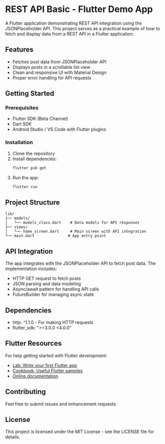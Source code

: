 # REST API Basic - Flutter Demo App

A Flutter application demonstrating REST API integration using the JSONPlaceholder API. This project serves as a practical example of how to fetch and display data from a REST API in a Flutter application.

## Features

- Fetches post data from JSONPlaceholder API
- Displays posts in a scrollable list view
- Clean and responsive UI with Material Design
- Proper error handling for API requests

## Getting Started

### Prerequisites

- Flutter SDK (Beta Channel)
- Dart SDK
- Android Studio / VS Code with Flutter plugins

### Installation

1. Clone the repository
2. Install dependencies:
   ```bash
   flutter pub get
   ```
3. Run the app:
   ```bash
   flutter run
   ```

## Project Structure

```
lib/
├── models/
│   └── models_class.dart    # Data models for API responses
├── views/
│   └── home_screen.dart     # Main screen with API integration
└── main.dart               # App entry point
```

## API Integration

The app integrates with the JSONPlaceholder API to fetch post data. The implementation includes:

- HTTP GET request to fetch posts
- JSON parsing and data modeling
- Async/await pattern for handling API calls
- FutureBuilder for managing async state

## Dependencies

- http: ^1.1.0 - For making HTTP requests
- flutter_sdk: ">=3.0.0 <4.0.0"

## Flutter Resources

For help getting started with Flutter development:

- [Lab: Write your first Flutter app](https://docs.flutter.dev/get-started/codelab)
- [Cookbook: Useful Flutter samples](https://docs.flutter.dev/cookbook)
- [Online documentation](https://docs.flutter.dev/)

## Contributing

Feel free to submit issues and enhancement requests.

## License

This project is licensed under the MIT License - see the LICENSE file for details.
